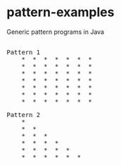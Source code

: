 # pattern-examples
Generic pattern programs in Java


<pre>  
Pattern 1 
    *  *  *  *  *  *  *  
    *  *  *  *  *  *  *  
    *  *  *  *  *  *  *  
    *  *  *  *  *  *  *  
    *  *  *  *  *  *  *  
    *  *  *  *  *  *  *  
    *  *  *  *  *  *  *  
</pre>

<pre>
Pattern 2
    *  
    *  *  
    *  *  *  
    *  *  *  *  
    *  *  *  *  *  
    *  *  *  *  *  *  
</pre>
